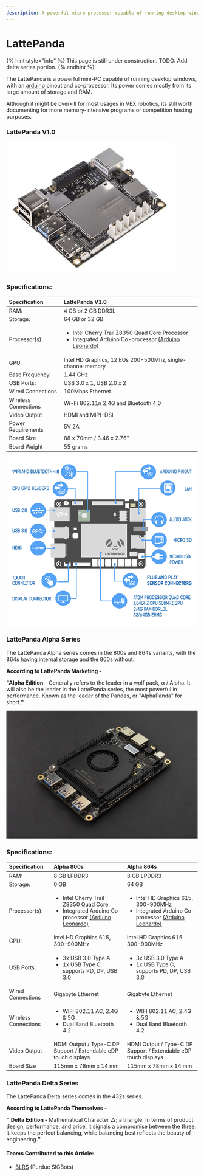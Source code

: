 ```yaml
---
description: A powerful micro-processor capable of running desktop windows.
---
```


# LattePanda

{% hint style="info" %}
This page is still under construction. TODO: Add delta series portion.
{% endhint %}

The LattePanda is a powerful mini-PC capable of running desktop windows, with an [arduino](arduino.md) pinout and co-processor. Its power comes mostly from its large amount of storage and RAM. 

Although it might be overkill for most usages in VEX robotics, its still worth documenting for more memory-intensive programs or competition hosting purposes.

### LattePanda V1.0

![LattePanda V1.0](../../.gitbook/assets/image%20%281%29.png)

### **Specifications:**

<table>
  <thead>
    <tr>
      <th style="text-align:left">Specification</th>
      <th style="text-align:left">LattePanda V1.0</th>
    </tr>
  </thead>
  <tbody>
    <tr>
      <td style="text-align:left">RAM:</td>
      <td style="text-align:left">4 GB or 2 GB DDR3L</td>
    </tr>
    <tr>
      <td style="text-align:left">Storage:</td>
      <td style="text-align:left">64 GB or 32 GB</td>
    </tr>
    <tr>
      <td style="text-align:left">Processor(s):</td>
      <td style="text-align:left">
        <ul>
          <li>Intel Cherry Trail Z8350 Quad Core Processor</li>
          <li>Integrated Arduino Co-processor <a href="arduino.md#arduino-leonardo">(Arduino Leonardo)</a>
          </li>
        </ul>
      </td>
    </tr>
    <tr>
      <td style="text-align:left">GPU:</td>
      <td style="text-align:left">Intel HD Graphics, 12 EUs 200-500Mhz, single-channel memory</td>
    </tr>
    <tr>
      <td style="text-align:left">Base Frequency:</td>
      <td style="text-align:left">1.44 GHz</td>
    </tr>
    <tr>
      <td style="text-align:left">USB Ports:</td>
      <td style="text-align:left">USB 3.0 x 1, USB 2.0 x 2</td>
    </tr>
    <tr>
      <td style="text-align:left">Wired Connections</td>
      <td style="text-align:left">100Mbps Ethernet</td>
    </tr>
    <tr>
      <td style="text-align:left">Wireless Connections</td>
      <td style="text-align:left">Wi-Fi 802.11n 2.4G and Bluetooth 4.0</td>
    </tr>
    <tr>
      <td style="text-align:left">Video Output</td>
      <td style="text-align:left">HDMI and MIPI-DSI</td>
    </tr>
    <tr>
      <td style="text-align:left">Power Requirements</td>
      <td style="text-align:left">5V 2A</td>
    </tr>
    <tr>
      <td style="text-align:left">Board Size</td>
      <td style="text-align:left">88 x 70mm / 3.46 x 2.76&quot;</td>
    </tr>
    <tr>
      <td style="text-align:left">Board Weight</td>
      <td style="text-align:left">55 grams</td>
    </tr>
  </tbody>
</table>

![LattePanda V1.0 Port Layout](../../.gitbook/assets/image%20%283%29.png)



### LattePanda Alpha Series

The LattePanda Alpha series comes in the 800s and 864s variants, with the 864s having internal storage and the 800s without. 

**According to LattePanda Marketing -** 

**"Alpha Edition** - Generally refers to the leader in a wolf pack, α / Alpha. It will also be the leader in the LattePanda series, the most powerful in performance. Known as the leader of the Pandas, or "AlphaPanda" for short.**"**

![LattePanda Alpha Series](../../.gitbook/assets/image%20%2810%29.png)

### **Specifications:**

<table>
  <thead>
    <tr>
      <th style="text-align:left">Specification</th>
      <th style="text-align:left"> <b>Alpha 800s</b>
      </th>
      <th style="text-align:left">Alpha 864s</th>
    </tr>
  </thead>
  <tbody>
    <tr>
      <td style="text-align:left">RAM:</td>
      <td style="text-align:left">8 GB LPDDR3</td>
      <td style="text-align:left">8 GB LPDDR3</td>
    </tr>
    <tr>
      <td style="text-align:left">Storage:</td>
      <td style="text-align:left">0 GB</td>
      <td style="text-align:left">64 GB</td>
    </tr>
    <tr>
      <td style="text-align:left">Processor(s):</td>
      <td style="text-align:left">
        <ul>
          <li>Intel Cherry Trail Z8350 Quad Core</li>
          <li>Integrated Arduino Co-processor <a href="arduino.md#arduino-leonardo">(Arduino Leonardo)</a>
          </li>
        </ul>
      </td>
      <td style="text-align:left">
        <ul>
          <li>Intel HD Graphics 615, 300-900MHz</li>
          <li>Integrated Arduino Co-processor <a href="arduino.md#arduino-leonardo">(Arduino Leonardo)</a>
          </li>
        </ul>
      </td>
    </tr>
    <tr>
      <td style="text-align:left">GPU:</td>
      <td style="text-align:left">Intel HD Graphics 615, 300-900MHz</td>
      <td style="text-align:left">Intel HD Graphics 615, 300-900MHz</td>
    </tr>
    <tr>
      <td style="text-align:left">USB Ports:</td>
      <td style="text-align:left">
        <ul>
          <li>3x USB 3.0 Type A</li>
          <li>1x USB Type C, supports PD, DP, USB 3.0</li>
        </ul>
      </td>
      <td style="text-align:left">
        <ul>
          <li>3x USB 3.0 Type A</li>
          <li>1x USB Type C, supports PD, DP, USB 3.0</li>
        </ul>
      </td>
    </tr>
    <tr>
      <td style="text-align:left">Wired Connections</td>
      <td style="text-align:left">Gigabyte Ethernet</td>
      <td style="text-align:left">Gigabyte Ethernet</td>
    </tr>
    <tr>
      <td style="text-align:left">Wireless Connections</td>
      <td style="text-align:left">
        <ul>
          <li>WIFI 802.11 AC, 2.4G &amp; 5G</li>
          <li>Dual Band Bluetooth 4.2</li>
        </ul>
      </td>
      <td style="text-align:left">
        <ul>
          <li>WIFI 802.11 AC, 2.4G &amp; 5G</li>
          <li>Dual Band Bluetooth 4.2</li>
        </ul>
      </td>
    </tr>
    <tr>
      <td style="text-align:left">Video Output</td>
      <td style="text-align:left">HDMI Output / Type-C DP Support / Extendable eDP touch displays</td>
      <td
      style="text-align:left">HDMI Output / Type-C DP Support / Extendable eDP touch displays</td>
    </tr>
    <tr>
      <td style="text-align:left">Board Size</td>
      <td style="text-align:left">115mm<em> </em>x 78mm x 14 mm</td>
      <td style="text-align:left">115mm x<em> </em>78mm x 14 mm</td>
    </tr>
  </tbody>
</table>

### LattePanda Delta Series

The LattePanda Delta series comes in the 432s series.

**According to LattePanda Themselves -** 

**"** **Delta Edition -** Mathematical Character △; a triangle. In terms of product design, performance, and price, it signals a compromise between the three. It keeps the perfect balancing, while balancing best reflects the beauty of engineering.**"**

#### Teams Contributed to this Article:

* [BLRS](https://purduesigbots.com/) \(Purdue SIGBots\)

